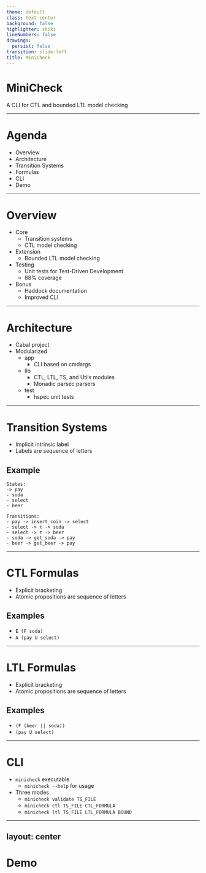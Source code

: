 ```yaml
---
theme: default
class: text-center
background: false
highlighter: shiki
lineNumbers: false
drawings:
  persist: false
transition: slide-left
title: MiniCheck
---
```


# MiniCheck

A CLI for CTL and bounded LTL model checking

---

# Agenda

- Overview
- Architecture
- Transition Systems
- Formulas
- CLI
- Demo

---

# Overview

- Core
  - Transition systems
  - CTL model checking
- Extension
  - Bounded LTL model checking
- Testing
  - Unit tests for Test-Driven Development
  - 88% coverage
- Bonus
  - Haddock documentation
  - Improved CLI

---

# Architecture

- Cabal project
- Modularized
  - app
    - CLI based on cmdargs
  - lib
    - CTL, LTL, TS, and Utils modules
    - Monadic parsec parsers
  - test
    - hspec unit tests

---

# Transition Systems

- Implicit intrinsic label
- Labels are sequence of letters

## Example

```text
States:
-> pay
- soda
- select
- beer

Transitions:
- pay -> insert_coin -> select
- select -> τ -> soda
- select -> τ -> beer
- soda -> get_soda -> pay
- beer -> get_beer -> pay
```

---

# CTL Formulas

- Explicit bracketing
- Atomic propositions are sequence of letters

## Examples

- `E (F soda)`
- `A (pay U select)`

---

# LTL Formulas

- Explicit bracketing
- Atomic propositions are sequence of letters

## Examples

- `(F (beer || soda))`
- `(pay U select)`

---

# CLI

- `minicheck` executable
  - `minicheck --help` for usage
- Three modes
  - `minicheck validate TS_FILE`
  - `minicheck ctl TS_FILE CTL_FORMULA`
  - `minicheck ltl TS_FILE LTL_FORMULA BOUND`

---
layout: center
---

# Demo
